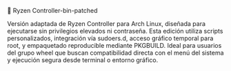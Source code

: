 🧩 Ryzen Controller-bin-patched

Versión adaptada de Ryzen Controller para Arch Linux, diseñada para ejecutarse sin privilegios elevados ni contraseña. Esta edición utiliza scripts personalizados, integración vía sudoers.d, acceso gráfico temporal para root, y empaquetado reproducible mediante PKGBUILD. Ideal para usuarios del grupo wheel que buscan compatibilidad directa con el menú del sistema y ejecución segura desde terminal o entorno gráfico.
